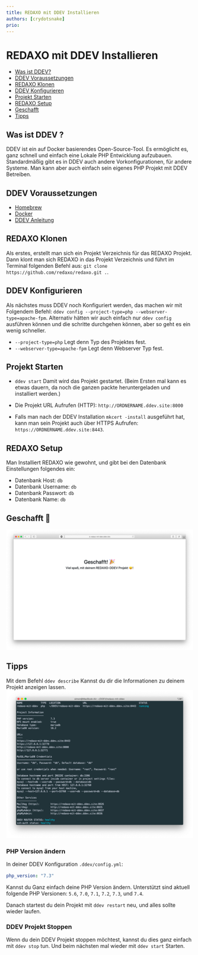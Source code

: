 ```yaml
---
title: REDAXO mit DDEV Installieren
authors: [crydotsnake]
prio:
---
```


# REDAXO mit DDEV Installieren

- [Was ist DDEV?](#was-ist-ddev)
- [DDEV Voraussetzungen](#ddev-voraussetzungen)
- [REDAXO Klonen](#redaxo-klonen)
- [DDEV Konfigurieren](#ddev-konfigurieren)
- [Projekt Starten](#projekt-starten)
- [REDAXO Setup](#redaxo-setup)
- [Geschafft](#geschafft)
- [Tipps](#tipps)

<a name="was-ist-ddev"></a>
## Was ist DDEV ?

DDEV ist ein auf Docker basierendes Open-Source-Tool. Es ermöglicht es, ganz schnell und einfach eine Lokale PHP Entwicklung aufzubauen. Standardmäßig gibt es in DDEV auch andere Vorkonfigurationen, für andere Systeme. Man kann aber auch einfach sein eigenes PHP Projekt mit DDEV Betreiben.

<a name="ddev-voraussetzungen"></a>
## DDEV Voraussetzungen

- [Homebrew](https://brew.sh/index_de)
- [Docker](https://docker.com)
- [DDEV Anleitung](https://ddev.readthedocs.io/en/stable/)

<a name="redaxo-klonen"></a>
## REDAXO Klonen

Als erstes, erstellt man sich ein Projekt Verzeichnis für das REDAXO Projekt. Dann klont man sich REDAXO in das Projekt Verzeichnis und führt im Terminal folgenden Befehl aus: `git clone https://github.com/redaxo/redaxo.git .`.

<a name="ddev-konfigurieren"></a>
## DDEV Konfigurieren

Als nächstes muss DDEV noch Konfiguriert werden, das machen wir mit Folgendem Befehl:
`ddev config --project-type=php --webserver-type=apache-fpm`. Alternativ hätten wir auch einfach nur `ddev config` ausführen können und die schritte durchgehen können, aber so geht es ein wenig schneller.

- `--project-type=php` Legt denn Typ des Projektes fest.
- `--webserver-type=apache-fpm` Legt denn Webserver Typ fest.

<a name="projekt-starten"></a>
## Projekt Starten

- `ddev start` Damit wird das Projekt gestartet. (Beim Ersten mal kann es etwas dauern, da noch die ganzen packte heruntergeladen und installiert werden.)

- Die Projekt URL Aufrufen (HTTP): `http://ORDNERNAME.ddev.site:8000`
 - Falls man nach der DDEV Installation `mkcert -install` ausgeführt hat, kann man sein Projekt auch über HTTPS Aufrufen: `https://ORDNERNAME.ddev.site:8443`.

<a name="redaxo-setup"></a>
## REDAXO Setup

Man Installiert REDAXO wie gewohnt, und gibt bei den Datenbank Einstellungen folgendes ein:

- Datenbank Host: `db`
- Datenbank Username: `db`
- Datenbank Passwort: `db`
- Datenbank Name: `db`

<a name="geschafft"></a>
## Geschafft 🎉

![](https://raw.githubusercontent.com/FriendsOfREDAXO/tricks/master/screenshots/redaxo_ddev/redaxo_ddev_tada.png)

<a name="tipps"></a>
## Tipps

Mit dem Befehl `ddev describe` Kannst du dir die Informationen zu deinem Projekt anzeigen lassen.
![](https://raw.githubusercontent.com/FriendsOfREDAXO/tricks/master/screenshots/redaxo_ddev/redaxo_ddev_projekt_infos.png)

### PHP Version ändern

In deiner DDEV Konfiguration `.ddev/config.yml`:

```yml
php_version: "7.3"
```

Kannst du Ganz einfach deine PHP Version ändern. Unterstützt sind aktuell folgende PHP Versionen: `5.6`, `7.0`, `7.1`, `7.2`, `7.3`, und `7.4`. 

Danach startest du dein Projekt mit `ddev restart` neu, und alles sollte wieder laufen.

### DDEV Projekt Stoppen

Wenn du dein DDEV Projekt stoppen möchtest, kannst du dies ganz einfach mit `ddev stop` tun. Und beim nächsten mal wieder mit `ddev start` Starten.